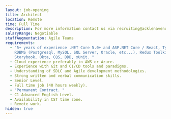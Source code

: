 ```yaml
---
layout: job-opening
title: Architect
location: Remote
time: Full Time
description: For more information contact us via recruiting@acklenavenue.com
salaryRange: Negotiable
staffAugmentation: Agile Teams
requirements:
  - "5+ years of experience .NET Core 5.0+ and ASP.NET Core / React, TypeScript,
    RDBMS (Postgresql, MySQL, SQL Server, Oracle, etc...), Redux Toolkit,
    Storybook, Okta, CQS, DDD, xUnit. "
  - Cloud experience preferably in AWS or Azure.
  - Experience with Git and CI/CD tools and paradigms.
  - Understanding of SDLC and Agile development methodologies.
  - Strong written and verbal communication skills.
  - Senior Level.
  - Full time job (40 hours weekly).
  - "Permanent Contract. "
  - C1 Advanced English Level.
  - Availability in CST time zone.
  - Remote work.
hidden: true
---
```

